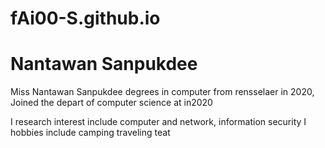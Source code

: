 # fAi00-S.github.io
<h1> Nantawan Sanpukdee </h1>
<p> Miss Nantawan Sanpukdee  degrees in computer from rensselaer in 2020, 
Joined the depart of computer science at in2020</p>
<p>I research interest include computer and network, information security
I hobbies include camping traveling 
teat
</p>

